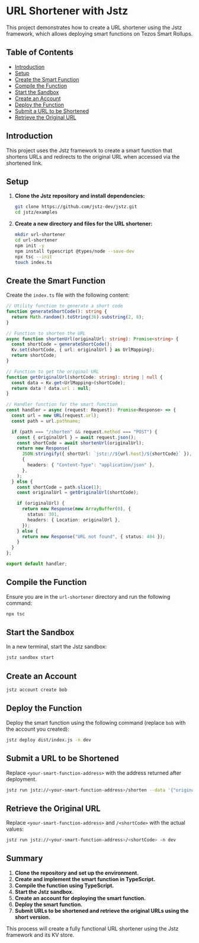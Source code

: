 # URL Shortener with Jstz

This project demonstrates how to create a URL shortener using the Jstz framework, which allows deploying smart functions on Tezos Smart Rollups.

## Table of Contents

- [Introduction](#introduction)
- [Setup](#setup)
- [Create the Smart Function](#create-the-smart-function)
- [Compile the Function](#compile-the-function)
- [Start the Sandbox](#start-the-sandbox)
- [Create an Account](#create-an-account)
- [Deploy the Function](#deploy-the-function)
- [Submit a URL to be Shortened](#submit-a-url-to-be-shortened)
- [Retrieve the Original URL](#retrieve-the-original-url)

## Introduction

This project uses the Jstz framework to create a smart function that shortens URLs and redirects to the original URL when accessed via the shortened link.

## Setup

1. **Clone the Jstz repository and install dependencies:**

   ```sh
   git clone https://github.com/jstz-dev/jstz.git
   cd jstz/examples
   ```

2. **Create a new directory and files for the URL shortener:**

   ```sh
   mkdir url-shortener
   cd url-shortener
   npm init -y
   npm install typescript @types/node --save-dev
   npx tsc --init
   touch index.ts
   ```

## Create the Smart Function

Create the `index.ts` file with the following content:

```typescript
// Utility function to generate a short code
function generateShortCode(): string {
  return Math.random().toString(36).substring(2, 8);
}

// Function to shorten the URL
async function shortenUrl(originalUrl: string): Promise<string> {
  const shortCode = generateShortCode();
  Kv.set(shortCode, { url: originalUrl } as UrlMapping);
  return shortCode;
}

// Function to get the original URL
function getOriginalUrl(shortCode: string): string | null {
  const data = Kv.get<UrlMapping>(shortCode);
  return data ? data.url : null;
}

// Handler function for the smart function
const handler = async (request: Request): Promise<Response> => {
  const url = new URL(request.url);
  const path = url.pathname;

  if (path === "/shorten" && request.method === "POST") {
    const { originalUrl } = await request.json();
    const shortCode = await shortenUrl(originalUrl);
    return new Response(
      JSON.stringify({ shortUrl: `jstz://${url.host}/${shortCode}` }),
      {
        headers: { "Content-Type": "application/json" },
      },
    );
  } else {
    const shortCode = path.slice(1);
    const originalUrl = getOriginalUrl(shortCode);

    if (originalUrl) {
      return new Response(new ArrayBuffer(0), {
        status: 301,
        headers: { Location: originalUrl },
      });
    } else {
      return new Response("URL not found", { status: 404 });
    }
  }
};

export default handler;
```

## Compile the Function

Ensure you are in the `url-shortener` directory and run the following command:

```sh
npx tsc
```

## Start the Sandbox

In a new terminal, start the Jstz sandbox:

```sh
jstz sandbox start
```

## Create an Account

```sh
jstz account create bob
```

## Deploy the Function

Deploy the smart function using the following command (replace `bob` with the account you created):

```sh
jstz deploy dist/index.js -n dev
```

## Submit a URL to be Shortened

Replace `<your-smart-function-address>` with the address returned after deployment.

```sh
jstz run jstz://<your-smart-function-address>/shorten --data '{"originalUrl":"https://beata.com"}' -n dev --request POST
```

## Retrieve the Original URL

Replace `<your-smart-function-address>` and `/<shortCode>` with the actual values:

```sh
jstz run jstz://<your-smart-function-address>/<shortCode> -n dev
```

## Summary

1. **Clone the repository and set up the environment.**
2. **Create and implement the smart function in TypeScript.**
3. **Compile the function using TypeScript.**
4. **Start the Jstz sandbox.**
5. **Create an account for deploying the smart function.**
6. **Deploy the smart function.**
7. **Submit URLs to be shortened and retrieve the original URLs using the short version.**

This process will create a fully functional URL shortener using the Jstz framework and its KV store.
